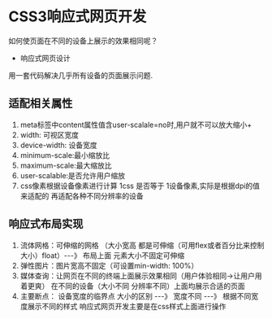 # CSS3响应式网页开发

如何使页面在不同的设备上展示的效果相同呢？

-  响应式网页设计

用一套代码解决几乎所有设备的页面展示问题.


## 适配相关属性

1. meta标签中content属性值含user-scalale=no时,用户就不可以放大缩小+
2. width: 可视区宽度
3. device-width: 设备宽度
4. minimum-scale:最小缩放比
5. maximum-scale:最大缩放比
6. user-scalable:是否允许用户缩放
7. css像素根据设备像素进行计算   1css 是否等于 1设备像素,实际是根据dpi的值来适配的
   再适配各种不同分辨率的设备


## 响应式布局实现

1. 流体网格：可伸缩的网格 （大小宽高  都是可伸缩（可用flex或者百分比来控制大小）float）---》 布局上面 元素大小不固定可伸缩
2. 弹性图片：图片宽高不固定（可设置min-width: 100%）
3. 媒体查询：让网页在不同的终端上面展示效果相同（用户体验相同->让用户用着更爽） 
                在不同的设备（大小不同 分辨率不同）上面均展示合适的页面
4. 主要断点： 设备宽度的临界点 
大小的区别 ---》 宽度不同   ---》 根据不同宽度展示不同的样式
响应式网页开发主要是在css样式上面进行操作

